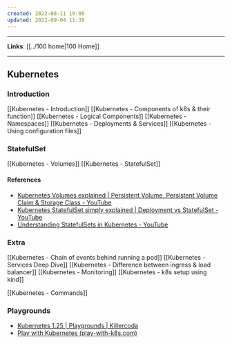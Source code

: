 ```yaml
---
created: 2022-08-11 19:08
updated: 2022-09-04 11:39
---
```

---
**Links**: [[../100 home|100 Home]]

---
## Kubernetes
### Introduction
[[Kubernetes - Introduction]]
[[Kubernetes - Components of k8s & their function]]
[[Kubernetes - Logical Components]]
[[Kubernetes - Namespaces]]
[[Kubernetes - Deployments & Services]]
[[Kubernetes - Using configuration files]]

### StatefulSet
[[Kubernetes - Volumes]]
[[Kubernetes - StatefulSet]]

#### References
- [Kubernetes Volumes explained | Persistent Volume, Persistent Volume Claim & Storage Class - YouTube](https://www.youtube.com/watch?v=0swOh5C3OVM)
- [Kubernetes StatefulSet simply explained | Deployment vs StatefulSet - YouTube](https://www.youtube.com/watch?v=pPQKAR1pA9U)
- [Understanding StatefulSets in Kubernetes - YouTube](https://www.youtube.com/watch?v=zj6r_EEhv6s)

### Extra
[[Kubernetes - Chain of events behind running a pod]]
[[Kubernetes - Services Deep Dive]]
[[Kubernetes - Difference between ingress & load balancer]]
[[Kubernetes - Monitoring]]
[[Kubernetes - k8s setup using kind]]

[[Kubernetes - Commands]]

### Playgrounds
- [Kubernetes 1.25 | Playgrounds | Killercoda](https://killercoda.com/playgrounds/scenario/kubernetes)
- [Play with Kubernetes (play-with-k8s.com)](https://labs.play-with-k8s.com/)